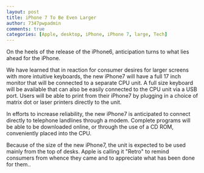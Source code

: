 ```yaml
---
layout: post
title: iPhone 7 To Be Even Larger 
author: 7347pwpadmin
comments: true
categories: [Apple, desktop, iPhone, iPhone 7, large, Tech]
---
```

On the heels of the release of the iPhone6, anticipation turns to what lies ahead for the iPhone.

We have learned that in reaction for consumer desires for larger screens with more intuitive keyboards, the new iPhone7 will have a full 17 inch monitor that will be connected to a separate CPU unit. A full size keyboard will be available that can also be easily connected to the CPU unit via a USB port. Users will be able to print from their iPhone7 by plugging in a choice of matrix dot or laser printers directly to the unit.

In efforts to increase reliability, the new iPhone7 is anticipated to connect directly to telephone landlines through a modem. Complete programs will be able to be downloaded online, or through the use of a CD ROM, conveniently placed into the CPU.

Because of the size of the new iPhone7, the unit is expected to be used mainly from the top of desks. Apple is calling it "Retro" to remind consumers from whence they came and to appreciate what has been done for them..
